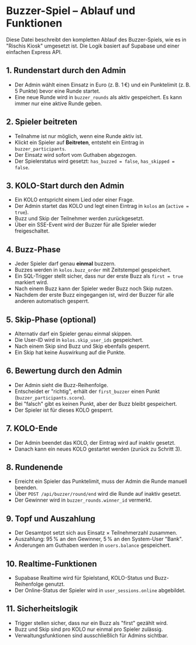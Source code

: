 # Buzzer-Spiel – Ablauf und Funktionen

Diese Datei beschreibt den kompletten Ablauf des Buzzer-Spiels, wie es in "Rischis Kiosk" umgesetzt ist. Die Logik basiert auf Supabase und einer einfachen Express API.

## 1. Rundenstart durch den Admin

- Der Admin wählt einen Einsatz in Euro (z. B. 1 €) und ein Punktelimit (z. B. 5 Punkte) bevor eine Runde startet.
- Eine neue Runde wird in `buzzer_rounds` als aktiv gespeichert. Es kann immer nur eine aktive Runde geben.

## 2. Spieler beitreten

- Teilnahme ist nur möglich, wenn eine Runde aktiv ist.
- Klickt ein Spieler auf **Beitreten**, entsteht ein Eintrag in `buzzer_participants`.
- Der Einsatz wird sofort vom Guthaben abgezogen.
- Der Spielerstatus wird gesetzt: `has_buzzed = false`, `has_skipped = false`.

## 3. KOLO-Start durch den Admin

- Ein KOLO entspricht einem Lied oder einer Frage.
- Der Admin startet das KOLO und legt einen Eintrag in `kolos` an (`active = true`).
- Buzz und Skip der Teilnehmer werden zurückgesetzt.
- Über ein SSE-Event wird der Buzzer für alle Spieler wieder freigeschaltet.

## 4. Buzz-Phase

- Jeder Spieler darf genau **einmal** buzzern.
- Buzzes werden in `kolos.buzz_order` mit Zeitstempel gespeichert.
- Ein SQL-Trigger stellt sicher, dass nur der erste Buzz als `first = true` markiert wird.
- Nach einem Buzz kann der Spieler weder Buzz noch Skip nutzen.
- Nachdem der erste Buzz eingegangen ist, wird der Buzzer für alle anderen automatisch gesperrt.

## 5. Skip-Phase (optional)

- Alternativ darf ein Spieler genau einmal skippen.
- Die User-ID wird in `kolos.skip_user_ids` gespeichert.
- Nach einem Skip sind Buzz und Skip ebenfalls gesperrt.
- Ein Skip hat keine Auswirkung auf die Punkte.

## 6. Bewertung durch den Admin

- Der Admin sieht die Buzz-Reihenfolge.
- Entscheidet er "richtig", erhält der `first_buzzer` einen Punkt (`buzzer_participants.score`).
- Bei "falsch" gibt es keinen Punkt, aber der Buzz bleibt gespeichert.
- Der Spieler ist für dieses KOLO gesperrt.

## 7. KOLO-Ende

- Der Admin beendet das KOLO, der Eintrag wird auf inaktiv gesetzt.
- Danach kann ein neues KOLO gestartet werden (zurück zu Schritt 3).

## 8. Rundenende

- Erreicht ein Spieler das Punktelimit, muss der Admin die Runde manuell beenden.
- Über `POST /api/buzzer/round/end` wird die Runde auf inaktiv gesetzt.
- Der Gewinner wird in `buzzer_rounds.winner_id` vermerkt.

## 9. Topf und Auszahlung

- Der Gesamtpot setzt sich aus Einsatz × Teilnehmerzahl zusammen.
- Auszahlung: 95 % an den Gewinner, 5 % an den System-User "Bank".
- Änderungen am Guthaben werden in `users.balance` gespeichert.

## 10. Realtime-Funktionen

- Supabase Realtime wird für Spielstand, KOLO-Status und Buzz-Reihenfolge genutzt.
- Der Online-Status der Spieler wird in `user_sessions.online` abgebildet.

## 11. Sicherheitslogik

- Trigger stellen sicher, dass nur ein Buzz als "first" gezählt wird.
- Buzz und Skip sind pro KOLO nur einmal pro Spieler zulässig.
- Verwaltungsfunktionen sind ausschließlich für Admins sichtbar.
